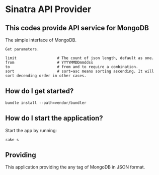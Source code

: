 # Sinatra API Provider

## This codes provide API service for MongoDB

The simple interface of MongoDB.

    Get parameters.

    limit                  # The count of json length, default as one.
    from                   # YYYYMMDDmmddss
    to                     # from and to require a combination.
    sort                   # sort=asc means sorting ascending. It will sort decending order in other cases.

## How do I get started?

    bundle install --path=vendor/bundler

## How do I start the application?

Start the app by running:

    rake s

## Providing

This application providing the any tag of MongoDB in JSON format.

